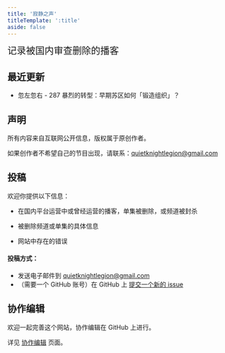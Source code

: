 ```yaml
---
title: '寂静之声'
titleTemplate: ':title'
aside: false
---
```



<style>
.slogan {
  font-size: 1.5em;
}

#pod-list {
  display: none;
}
@media only screen and (max-width: 959px) {
  #pod-list {
    display: block;
  }
}

</style>

<div class="slogan">
记录被国内审查删除的播客
</div>

<div id="pod-list">

## 播客列表

- [剩余价值SurplusValue](/podcasts/surplusvalue)
- [忽左忽右](/podcasts/leftright)
- [展开讲讲](/podcasts/zhankaijiangjiang)
- [反派影评](/podcasts/fanpaiyingping)
- [Steve说](/podcasts/steve)
- [翻转电台](/podcasts/flipradio)
- [塔可冲司机](/podcasts/tarkochonsky)
- [海马星球](/podcasts/seahorseplanet)
- [不可理论](/podcasts/bukelilun)
- [共识沙龙](/podcasts/gongshishalong)

</div>

## 最近更新

- 忽左忽右 - 287 暴烈的转型：早期苏区如何「锻造组织」？

## 声明

所有内容来自互联网公开信息，版权属于原创作者。

如果创作者不希望自己的节目出现，请联系：quietknightlegion@gmail.com

## 投稿

欢迎你提供以下信息：

- 在国内平台运营中或曾经运营的播客，单集被删除，或频道被封杀

- 被删除频道或单集的具体信息

- 网站中存在的错误

#### 投稿方式：
- 发送电子邮件到 quietknightlegion@gmail.com
- （需要一个 GitHub 账号）在 GitHub 上 [提交一个新的 issue](https://github.com/QuietKnightLegion/sound-of-silence/issues/new)

## 协作编辑

欢迎一起完善这个网站，协作编辑在 GitHub 上进行。

详见 [协作编辑](./collaborate) 页面。